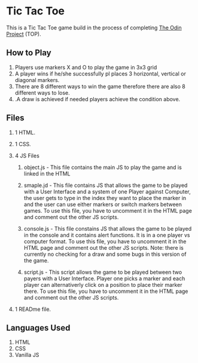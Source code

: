 # Tic Tac Toe


This is a Tic Tac Toe game build in the process of completing [The Odin Project](https://www.theodinproject.com/lessons/node-path-javascript-tic-tac-toe) (TOP).

## How to Play
1. Players use markers X and O to play the game in 3x3 grid
2. A player wins if he/she successfully pl places 3 horizontal, vertical or diagonal markers.
3. There are 8 different ways to win the game therefore there are also 8 different ways to lose.
3. .A draw is achieved if needed players achieve the condition above.

## Files
1. 1 HTML.
2. 1 CSS.
3. 4 JS Files
    1. object.js - This file contains the main JS to play the game and is linked in the HTML

    2. smaple.jd - This file contains JS that allows the game to be played with a User Interface and a system of one Player against Computer, the user gets to type in the index they want to place the marker in and the user can use either markers or switch markers between games.
    To use this file, you have to uncomment it in the HTML page and comment out the other JS scripts.

    3. console.js - This file constains JS that allows the game to be played in the console and it contains alert functions. It is in a one player vs computer format.
    To use this file, you have to uncomment it in the HTML page and comment out the other JS scripts. Note:  there is currently no checking for a draw and some bugs in this version of the game.

    4. script.js - This script allows the game to be played between two payers with a User Interface. Player one picks a marker and each player can alternativerly click on a position to place their marker there.
    To use this file, you have to uncomment it in the HTML page and comment out the other JS scripts.

4. 1 READme file.

## Languages Used
1. HTML
2. CSS
3. Vanilla JS

